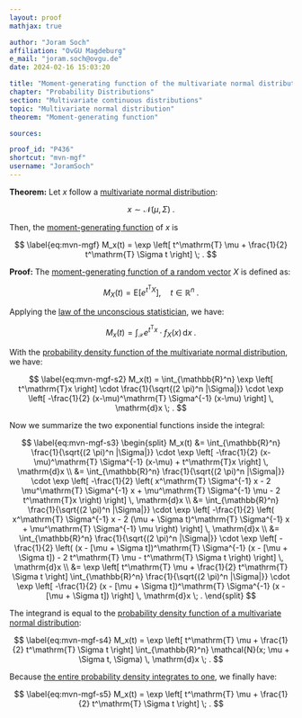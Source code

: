 ```yaml
---
layout: proof
mathjax: true

author: "Joram Soch"
affiliation: "OvGU Magdeburg"
e_mail: "joram.soch@ovgu.de"
date: 2024-02-16 15:03:20

title: "Moment-generating function of the multivariate normal distribution"
chapter: "Probability Distributions"
section: "Multivariate continuous distributions"
topic: "Multivariate normal distribution"
theorem: "Moment-generating function"

sources:

proof_id: "P436"
shortcut: "mvn-mgf"
username: "JoramSoch"
---
```



**Theorem:** Let $x$ follow a [multivariate normal distribution](/D/mvn):

$$ \label{eq:mvn}
x \sim \mathcal{N}(\mu, \Sigma) \; .
$$

Then, the [moment-generating function](/D/mgf) of $x$ is

$$ \label{eq:mvn-mgf}
M_x(t) = \exp \left[ t^\mathrm{T} \mu + \frac{1}{2} t^\mathrm{T} \Sigma t \right] \; .
$$


**Proof:** The [moment-generating function of a random vector](/D/mgf) $X$ is defined as:

$$ \label{eq:mgf}
M_X(t) = \mathrm{E} \left[ e^{t^\mathrm{T}X} \right], \quad t \in \mathbb{R}^n \; .
$$

Applying the [law of the unconscious statistician](/P/mean-lotus), we have:

$$ \label{eq:mvn-mgf-s1}
M_x(t) = \int_{\mathcal{X}} e^{t^\mathrm{T}x} \cdot f_X(x) \, \mathrm{d}x \; .
$$

With the [probability density function of the multivariate normal distribution](/P/mvn-pdf), we have:

$$ \label{eq:mvn-mgf-s2}
M_x(t) = \int_{\mathbb{R}^n} \exp \left[ t^\mathrm{T}x \right] \cdot \frac{1}{\sqrt{(2 \pi)^n |\Sigma|}} \cdot \exp \left[ -\frac{1}{2} (x-\mu)^\mathrm{T} \Sigma^{-1} (x-\mu) \right] \, \mathrm{d}x \; .
$$

Now we summarize the two exponential functions inside the integral:

$$ \label{eq:mvn-mgf-s3}
\begin{split}
M_x(t) &= \int_{\mathbb{R}^n} \frac{1}{\sqrt{(2 \pi)^n |\Sigma|}} \cdot \exp \left[ -\frac{1}{2} (x-\mu)^\mathrm{T} \Sigma^{-1} (x-\mu) + t^\mathrm{T}x \right] \, \mathrm{d}x \\
&= \int_{\mathbb{R}^n} \frac{1}{\sqrt{(2 \pi)^n |\Sigma|}} \cdot \exp \left[ -\frac{1}{2} \left( x^\mathrm{T} \Sigma^{-1} x - 2 \mu^\mathrm{T} \Sigma^{-1} x + \mu^\mathrm{T} \Sigma^{-1} \mu - 2 t^\mathrm{T}x \right) \right] \, \mathrm{d}x \\
&= \int_{\mathbb{R}^n} \frac{1}{\sqrt{(2 \pi)^n |\Sigma|}} \cdot \exp \left[ -\frac{1}{2} \left( x^\mathrm{T} \Sigma^{-1} x - 2 (\mu + \Sigma t)^\mathrm{T} \Sigma^{-1} x + \mu^\mathrm{T} \Sigma^{-1} \mu \right) \right] \, \mathrm{d}x \\
&= \int_{\mathbb{R}^n} \frac{1}{\sqrt{(2 \pi)^n |\Sigma|}} \cdot \exp \left[ -\frac{1}{2} \left( (x - [\mu + \Sigma t])^\mathrm{T} \Sigma^{-1} (x - [\mu + \Sigma t]) - 2 t^\mathrm{T} \mu - t^\mathrm{T} \Sigma t \right) \right] \, \mathrm{d}x \\
&= \exp \left[ t^\mathrm{T} \mu + \frac{1}{2} t^\mathrm{T} \Sigma t \right] \int_{\mathbb{R}^n} \frac{1}{\sqrt{(2 \pi)^n |\Sigma|}} \cdot \exp \left[ -\frac{1}{2} (x - [\mu + \Sigma t])^\mathrm{T} \Sigma^{-1} (x - [\mu + \Sigma t]) \right] \, \mathrm{d}x \; .
\end{split}
$$

The integrand is equal to the [probability density function of a multivariate normal distribution](/P/mvn-pdf):

$$ \label{eq:mvn-mgf-s4}
M_x(t) = \exp \left[ t^\mathrm{T} \mu + \frac{1}{2} t^\mathrm{T} \Sigma t \right] \int_{\mathbb{R}^n} \mathcal{N}(x; \mu + \Sigma t, \Sigma) \, \mathrm{d}x \; .
$$

Because [the entire probability density integrates to one](/D/pdf), we finally have:

$$ \label{eq:mvn-mgf-s5}
M_x(t) = \exp \left[ t^\mathrm{T} \mu + \frac{1}{2} t^\mathrm{T} \Sigma t \right] \; .
$$